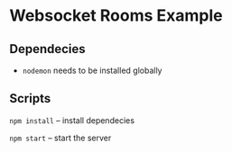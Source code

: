 # Websocket Rooms Example

## Dependecies
* `nodemon` needs to be installed globally

## Scripts
`npm install` – install dependecies

`npm start` – start the server